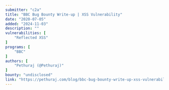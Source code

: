 ```yaml
---
submitter: "c2a"
title: "BBC Bug Bounty Write-up | XSS Vulnerability"
date: "2020-07-05"
added: "2024-11-03"
description: ""
vulnerabilities: [
    "Reflected XSS"
]
programs: [
    "BBC"
]
authors: [
    "Pethuraj (@Pethuraj)"
]
bounty: "undisclosed"
link: "https://pethuraj.com/blog/bbc-bug-bounty-write-up-xss-vulnerability/"
---
```




